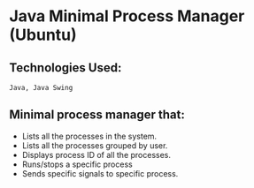 # Java Minimal Process Manager (Ubuntu)
## Technologies Used:
```Java, Java Swing```

 ## Minimal process manager that:
<ul>
 <li>Lists all the processes in the system.</li>
 
 <li>Lists all the processes grouped by user.</li>
 
 <li>Displays process ID of all the processes.</li>
 
 <li>Runs/stops a specific process</li>
 
 <li>Sends specific signals to specific process.</li>
</ul>
